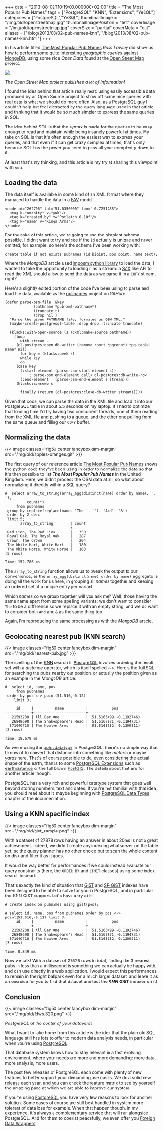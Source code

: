 +++
date = "2013-08-02T10:19:00.000000+02:00"
title = "The Most Popular Pub Names"
tags = ["PostgreSQL", "KNN", "Extensions", "YeSQL"]
categories = ["PostgreSQL","YeSQL"]
thumbnailImage = "/img/old/openstreetmap.jpg"
thumbnailImagePosition = "left"
coverImage = "/img/old/openstreetmap.jpg"
coverSize = "partial"
coverMeta = "out"
aliases = ["/blog/2013/08/02-pub-names-knn",
           "/blog/2013/08/02-pub-names-knn.html"]
+++

In his article titled 
[The Most Popular Pub Names](http://blog.mongodb.org/post/56876800071/the-most-popular-pub-names?utm_content=buffer4922c&utm_source=buffer&utm_medium=facebook&utm_campaign=Buffer) 
*Ross Lawley* did show us how
to perform some quite interesting 
*geographic queries* against 
[MongoDB](http://www.mongodb.org/), using
some nice 
*Open Data* found at the 
[Open Street Map](http://www.openstreetmap.org/) project.


<div class="figure center dim-margin">
  <a href="http://www.openstreetmap.org/">
    <img src="/img/old/openstreetmap.jpg">
  </a>
</div>

*The Open Street Map project publishes a lot of information!*

I found the idea behind that article really neat: using easily accessible
data produced by an Open Source project to show off some nice queries with
real data is what we should do more often. Also, as a PostgreSQL guy I
couldn't help but feel distracted by the query language used in that article
and thinking that it would be so much simpler to express the same queries in
SQL.

The idea behind SQL is that the syntax is made for the queries to be easy
enough to read and maintain while being insanely powerful at times. My take
on SQL is that it's often enough the easiest way to express your queries,
and that even if it can get crazy complex at times, that's only because SQL
has the power you need to pass all your complexity down to it.

At least that's my thinking, and this article is my try at sharing this
viewpoint with you.


## Loading the data

The data itself is available in some kind of an XML format where they
managed to handle the data in a 
[EAV](http://en.wikipedia.org/wiki/Entity%E2%80%93attribute%E2%80%93value_model) model:

~~~
<node id="262706" lat="51.0350300" lon="-0.7251785">
  <tag k="amenity" v="pub"/>
  <tag k="created_by" v="Potlatch 0.10f"/>
  <tag k="name" v="Kings Arms"/>
</node>
~~~


For the sake of this article, we're going to use the simplest schema
possible. I didn't want to try and see if the 
`id` actually is unique and
never omitted, for example, so here's the schema I've been working with:

~~~
create table if not exists pubnames (id bigint, pos point, name text);
~~~


Where the 
*MongoDB* article used 
[imposm python library](http://imposm.org/) to load the data, I
wanted to take the opportunity to loading it as a stream: a 
[SAX](http://common-lisp.net/project/cxml/klacks.html) like API to
read the XML should allow to send the data as we parse it in a 
`COPY` stream,
right?

Here's a slightly edited portion of the code I've been using to parse and
load the data, available as the 
[pubnames](https://github.com/dimitri/pubnames) project on 
*GitHub*:

~~~
(defun parse-osm-file (&key
			 (pathname *pub-xml-pathname*)
			 (truncate t)
			 (drop nil))
  "Parse the given PATHNAME file, formated as OSM XML."
  (maybe-create-postgresql-table :drop drop :truncate truncate)

  (klacks:with-open-source (s (cxml:make-source pathname))
    (loop
       with stream =
	 (cl-postgres:open-db-writer (remove :port *pgconn*) *pg-table-name* nil)
       for key = (klacks:peek s)
       while key
       do
	 (case key
	   (:start-element (parse-osm-start-element s))
           ; parse-osm-end-element calls cl-postgres:db-write-row
	   (:end-element   (parse-osm-end-element s stream)))
	 (klacks:consume s)

       finally (return (cl-postgres:close-db-writer stream)))))
~~~


Given that code, we can parse the data in the XML file and load it into our
PostgreSQL table in about 5.5 seconds on my laptop. If I had to optimize
that loading time I'd try having two concurrent threads, one of them reading
from the XML file and pushing to a queue, and the other one pulling from the
same queue and filling our 
`COPY` buffer.


## Normalizing the data


{{< image classes="fig50 center fancybox dim-margin" src="/img/old/apples-oranges.gif" >}}


The first query of our reference article 
[The Most Popular Pub Names](http://blog.mongodb.org/post/56876800071/the-most-popular-pub-names?utm_content=buffer4922c&utm_source=buffer&utm_medium=facebook&utm_campaign=Buffer) shows
the python code they've been using in order to normalize the data so that
it's then possible to list 
***The Most Popular Pub Names*** in the United Kingdom.
Here, we didn't process the OSM data at all, so what about normalizing it
directly within a SQL query?

~~~
#  select array_to_string(array_agg(distinct(name) order by name), ', '),
          count(*)
     from pubnames
 group by replace(replace(name, 'The ', ''), 'And', '&')
 order by 2 desc
 limit 5;
       array_to_string        | count 
------------------------------+-------
 Red Lion, The Red Lion       |   350
 Royal Oak, The Royal Oak     |   287
 Crown, The Crown             |   204
 The White Hart, White Hart   |   180
 The White Horse, White Horse |   163
(5 rows)

Time: 152.786 ms
~~~


The 
`array_to_string` function allows us to tweak the output to our
convenience, as the 
`array_agg(distinct(name) order by name)` aggregate is
doing all the work for us here, in grouping all 
*names* together and keeping
an ordered set of a unique entry per variant.

Which 
*names* do we group together will you ask me? Well, those having the
same name apart from some spelling variants: we don't want to consider 
`The`
to be a difference so we replace it with an empty string, and we do want to
consider both 
`And` and 
`&` as the same thing too.

Again, I'm reproducing the same processing as with the 
*MongoDB* article.


## Geolocating nearest pub (KNN search)


{{< image classes="fig50 center fancybox dim-margin" src="/img/old/nearest-pub.jpg" >}}


The spelling of the 
[KNN](https://en.wikipedia.org/wiki/K-nearest_neighbors_algorithm) search in 
[PostgreSQL](http://www.postgresql.org/) involves ordering the result
set with a 
*distance* operator, which is itself spelled 
`<->`. Here's the full
SQL for searching the pubs nearby our position, or actually the position
given as an example in the 
*MongoDB* article:

~~~
#  select id, name, pos
     from pubnames
 order by pos <-> point(51.516,-0.12)
    limit 3;

     id     |          name          |           pos           
------------+------------------------+-------------------------
   21593238 | All Bar One            | (51.5163499,-0.1192746)
   26848690 | The Shakespeare's Head | (51.5167871,-0.1194731)
  371049718 | The Newton Arms        | (51.5163032,-0.1209811)
(3 rows)

Time: 18.679 ms
~~~


As we're using the 
[point datatype](http://www.postgresql.org/docs/current/interactive/datatype-geometric.html#AEN6473) in PostgreSQL, there's no simple way that
I know of to convert that distance into something like 
*meters* or maybe 
*yards*
here. That's of course possible to do, even considering the actual shape of
the earth, thanks to some 
[PostgreSQL Extensions](http://www.postgresql.org/docs/current/interactive/extend-extensions.html) such as 
[earthdistance](http://www.postgresql.org/docs/9.2/interactive/earthdistance.html) or the
full blown 
[PostGIS](http://postgis.net/). The details about that are for another article though.

PostgreSQL has a very rich and powerful datatype system that goes well
beyond storing numbers, text and dates. If you're not familiar with that
idea, you should read about it, maybe beginning with 
[PostgreSQL Data Types](http://www.postgresql.org/docs/current/interactive/datatype.html)
chapter of the documentation.


## Using a KNN specific index


{{< image classes="fig50 center fancybox dim-margin" src="/img/old/gist_sample.png" >}}


With a dataset of 27878 rows having an answer in about 20ms is not a great
achievement. Indeed, we didn't create any indexing whatsoever on the table
yet, so the query planner has no other choice but to scan the whole content
on disk and filter it as it goes.

It would be way better for performances if we could instead evaluate our
query constraints (here, the 
`ORDER BY` and 
`LIMIT` clauses) using some index
search instead.

That's exactly the kind of situation that 
[GiST](http://www.postgresql.org/docs/9.2/interactive/gist.html) and 
[SP-GiST](http://www.postgresql.org/docs/9.2/interactive/spgist.html) indexes have been
designed to be able to solve for you in PostgreSQL, and in particular the
KNN GiST support. Let's have a try at it:

~~~
# create index on pubnames using gist(pos);

# select id, name, pos from pubnames order by pos <-> point(51.516,-0.12) limit 3;
     id     |          name          |           pos           
------------+------------------------+-------------------------
   21593238 | All Bar One            | (51.5163499,-0.1192746)
   26848690 | The Shakespeare's Head | (51.5167871,-0.1194731)
  371049718 | The Newton Arms        | (51.5163032,-0.1209811)
(3 rows)

Time: 0.849 ms
~~~


Now we talk! With a dataset of 27878 rows in total, finding the 3 nearest
pubs in less than a millisecond is something we can actually be happy with,
and can use directly in a web application. I would expect this performances
to remain in the right ballpark even for a much larger dataset, and leave it
as an exercise for you to find that dataset and test the 
***KNN GiST*** indexes on
it!


## Conclusion


{{< image classes="fig50 center fancybox dim-margin" src="/img/old/fdws.320.png" >}}


*PostgreSQL at the center of your dataverse*

What I want to take home from this article is the idea that the plain old
SQL language still has lots to offer to modern data analysis needs, in
particular when you're using 
[PostgreSQL](http://www.postgresql.org/).

That database system knows how to stay relevant in a fast evolving
environment, where your needs are more and more demanding: more data, more
analysis, more users.

The past few releases of PostgreSQL each come with plenty of new features to
better support your demanding use cases. We do a solid new 
[release](http://www.postgresql.org/support/versioning/) each
year, and you can check the 
[feature matrix](http://www.postgresql.org/about/featurematrix/) to see by yourself the amazing
pace at which we are able to improve our system.

If you're using 
[PostgreSQL](http://www.postgresql.org/) you have very few reasons to look for another
solution. Some cases of course are still best handled in system more
tolerant of data loss for example. When that happen though, in my
experience, it's always a complementary service that will run alongside
PostgreSQL. And for them to coexist peacefully, we even offer you
[Foreign Data Wrappers](http://wiki.postgresql.org/wiki/Foreign_data_wrappers)!

